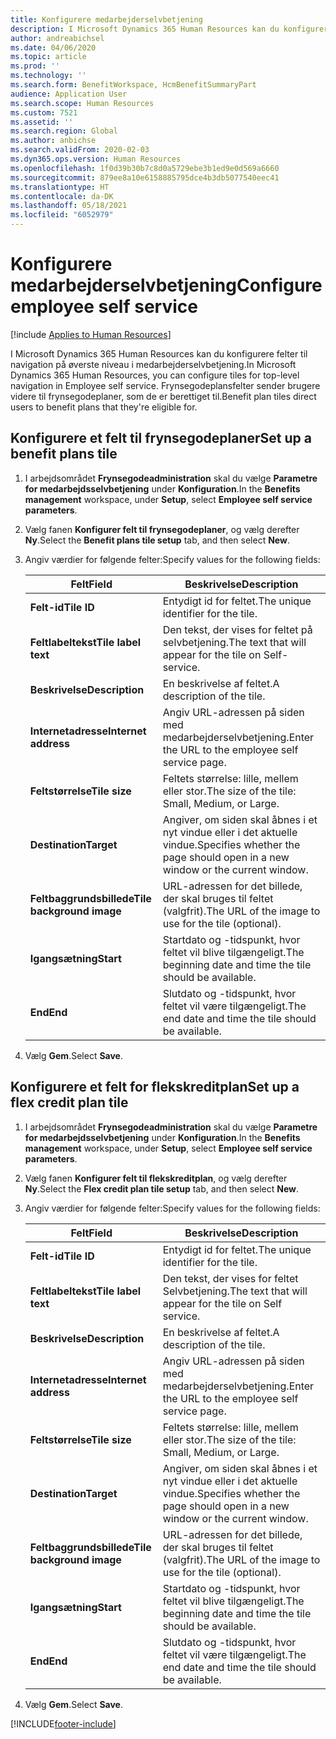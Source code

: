 ```yaml
---
title: Konfigurere medarbejderselvbetjening
description: I Microsoft Dynamics 365 Human Resources kan du konfigurere felter til navigation på øverste niveau i medarbejderselvbetjening.
author: andreabichsel
ms.date: 04/06/2020
ms.topic: article
ms.prod: ''
ms.technology: ''
ms.search.form: BenefitWorkspace, HcmBenefitSummaryPart
audience: Application User
ms.search.scope: Human Resources
ms.custom: 7521
ms.assetid: ''
ms.search.region: Global
ms.author: anbichse
ms.search.validFrom: 2020-02-03
ms.dyn365.ops.version: Human Resources
ms.openlocfilehash: 1f0d39b30b7c8d0a5729ebe3b1ed9e0d569a6660
ms.sourcegitcommit: 879ee8a10e6158885795dce4b3db5077540eec41
ms.translationtype: HT
ms.contentlocale: da-DK
ms.lasthandoff: 05/18/2021
ms.locfileid: "6052979"
---
```

# <a name="configure-employee-self-service"></a><span data-ttu-id="87dc3-103">Konfigurere medarbejderselvbetjening</span><span class="sxs-lookup"><span data-stu-id="87dc3-103">Configure employee self service</span></span>

[!include [Applies to Human Resources](../includes/applies-to-hr.md)]

<span data-ttu-id="87dc3-104">I Microsoft Dynamics 365 Human Resources kan du konfigurere felter til navigation på øverste niveau i medarbejderselvbetjening.</span><span class="sxs-lookup"><span data-stu-id="87dc3-104">In Microsoft Dynamics 365 Human Resources, you can configure tiles for top-level navigation in Employee self service.</span></span> <span data-ttu-id="87dc3-105">Frynsegodeplansfelter sender brugere videre til frynsegodeplaner, som de er berettiget til.</span><span class="sxs-lookup"><span data-stu-id="87dc3-105">Benefit plan tiles direct users to benefit plans that they're eligible for.</span></span>

## <a name="set-up-a-benefit-plans-tile"></a><span data-ttu-id="87dc3-106">Konfigurere et felt til frynsegodeplaner</span><span class="sxs-lookup"><span data-stu-id="87dc3-106">Set up a benefit plans tile</span></span>

1. <span data-ttu-id="87dc3-107">I arbejdsområdet **Frynsegodeadministration** skal du vælge **Parametre for medarbejdsselvbetjening** under **Konfiguration**.</span><span class="sxs-lookup"><span data-stu-id="87dc3-107">In the **Benefits management** workspace, under **Setup**, select **Employee self service parameters**.</span></span>

2. <span data-ttu-id="87dc3-108">Vælg fanen **Konfigurer felt til frynsegodeplaner**, og vælg derefter **Ny**.</span><span class="sxs-lookup"><span data-stu-id="87dc3-108">Select the **Benefit plans tile setup** tab, and then select **New**.</span></span>

3. <span data-ttu-id="87dc3-109">Angiv værdier for følgende felter:</span><span class="sxs-lookup"><span data-stu-id="87dc3-109">Specify values for the following fields:</span></span>

   | <span data-ttu-id="87dc3-110">Felt</span><span class="sxs-lookup"><span data-stu-id="87dc3-110">Field</span></span> | <span data-ttu-id="87dc3-111">Beskrivelse</span><span class="sxs-lookup"><span data-stu-id="87dc3-111">Description</span></span> |
   | --- | --- |
   | <span data-ttu-id="87dc3-112">**Felt-id**</span><span class="sxs-lookup"><span data-stu-id="87dc3-112">**Tile ID**</span></span> | <span data-ttu-id="87dc3-113">Entydigt id for feltet.</span><span class="sxs-lookup"><span data-stu-id="87dc3-113">The unique identifier for the tile.</span></span> |
   | <span data-ttu-id="87dc3-114">**Feltlabeltekst**</span><span class="sxs-lookup"><span data-stu-id="87dc3-114">**Tile label text**</span></span> | <span data-ttu-id="87dc3-115">Den tekst, der vises for feltet på selvbetjening.</span><span class="sxs-lookup"><span data-stu-id="87dc3-115">The text that will appear for the tile on Self-service.</span></span> |
   | <span data-ttu-id="87dc3-116">**Beskrivelse**</span><span class="sxs-lookup"><span data-stu-id="87dc3-116">**Description**</span></span> | <span data-ttu-id="87dc3-117">En beskrivelse af feltet.</span><span class="sxs-lookup"><span data-stu-id="87dc3-117">A description of the tile.</span></span> |
   | <span data-ttu-id="87dc3-118">**Internetadresse**</span><span class="sxs-lookup"><span data-stu-id="87dc3-118">**Internet address**</span></span> | <span data-ttu-id="87dc3-119">Angiv URL-adressen på siden med medarbejderselvbetjening.</span><span class="sxs-lookup"><span data-stu-id="87dc3-119">Enter the URL to the employee self service page.</span></span> |
   | <span data-ttu-id="87dc3-120">**Feltstørrelse**</span><span class="sxs-lookup"><span data-stu-id="87dc3-120">**Tile size**</span></span> | <span data-ttu-id="87dc3-121">Feltets størrelse: lille, mellem eller stor.</span><span class="sxs-lookup"><span data-stu-id="87dc3-121">The size of the tile: Small, Medium, or Large.</span></span> |
   | <span data-ttu-id="87dc3-122">**Destination**</span><span class="sxs-lookup"><span data-stu-id="87dc3-122">**Target**</span></span> | <span data-ttu-id="87dc3-123">Angiver, om siden skal åbnes i et nyt vindue eller i det aktuelle vindue.</span><span class="sxs-lookup"><span data-stu-id="87dc3-123">Specifies whether the page should open in a new window or the current window.</span></span> |
   | <span data-ttu-id="87dc3-124">**Feltbaggrundsbillede**</span><span class="sxs-lookup"><span data-stu-id="87dc3-124">**Tile background image**</span></span> | <span data-ttu-id="87dc3-125">URL-adressen for det billede, der skal bruges til feltet (valgfrit).</span><span class="sxs-lookup"><span data-stu-id="87dc3-125">The URL of the image to use for the tile (optional).</span></span> |
   | <span data-ttu-id="87dc3-126">**Igangsætning**</span><span class="sxs-lookup"><span data-stu-id="87dc3-126">**Start**</span></span> | <span data-ttu-id="87dc3-127">Startdato og -tidspunkt, hvor feltet vil blive tilgængeligt.</span><span class="sxs-lookup"><span data-stu-id="87dc3-127">The beginning date and time the tile should be available.</span></span> |
   | <span data-ttu-id="87dc3-128">**End**</span><span class="sxs-lookup"><span data-stu-id="87dc3-128">**End**</span></span> | <span data-ttu-id="87dc3-129">Slutdato og -tidspunkt, hvor feltet vil være tilgængeligt.</span><span class="sxs-lookup"><span data-stu-id="87dc3-129">The end date and time the tile should be available.</span></span> |

4. <span data-ttu-id="87dc3-130">Vælg **Gem**.</span><span class="sxs-lookup"><span data-stu-id="87dc3-130">Select **Save**.</span></span>

## <a name="set-up-a-flex-credit-plan-tile"></a><span data-ttu-id="87dc3-131">Konfigurere et felt for flekskreditplan</span><span class="sxs-lookup"><span data-stu-id="87dc3-131">Set up a flex credit plan tile</span></span>

1. <span data-ttu-id="87dc3-132">I arbejdsområdet **Frynsegodeadministration** skal du vælge **Parametre for medarbejdsselvbetjening** under **Konfiguration**.</span><span class="sxs-lookup"><span data-stu-id="87dc3-132">In the **Benefits management** workspace, under **Setup**, select **Employee self service parameters**.</span></span>

2. <span data-ttu-id="87dc3-133">Vælg fanen **Konfigurer felt til flekskreditplan**, og vælg derefter **Ny**.</span><span class="sxs-lookup"><span data-stu-id="87dc3-133">Select the **Flex credit plan tile setup** tab, and then select **New**.</span></span>

3. <span data-ttu-id="87dc3-134">Angiv værdier for følgende felter:</span><span class="sxs-lookup"><span data-stu-id="87dc3-134">Specify values for the following fields:</span></span>

   | <span data-ttu-id="87dc3-135">Felt</span><span class="sxs-lookup"><span data-stu-id="87dc3-135">Field</span></span> | <span data-ttu-id="87dc3-136">Beskrivelse</span><span class="sxs-lookup"><span data-stu-id="87dc3-136">Description</span></span> |
   | --- | --- |
   | <span data-ttu-id="87dc3-137">**Felt-id**</span><span class="sxs-lookup"><span data-stu-id="87dc3-137">**Tile ID**</span></span> | <span data-ttu-id="87dc3-138">Entydigt id for feltet.</span><span class="sxs-lookup"><span data-stu-id="87dc3-138">The unique identifier for the tile.</span></span> |
   | <span data-ttu-id="87dc3-139">**Feltlabeltekst**</span><span class="sxs-lookup"><span data-stu-id="87dc3-139">**Tile label text**</span></span> | <span data-ttu-id="87dc3-140">Den tekst, der vises for feltet Selvbetjening.</span><span class="sxs-lookup"><span data-stu-id="87dc3-140">The text that will appear for the tile on Self service.</span></span> |
   | <span data-ttu-id="87dc3-141">**Beskrivelse**</span><span class="sxs-lookup"><span data-stu-id="87dc3-141">**Description**</span></span> | <span data-ttu-id="87dc3-142">En beskrivelse af feltet.</span><span class="sxs-lookup"><span data-stu-id="87dc3-142">A description of the tile.</span></span> |
   | <span data-ttu-id="87dc3-143">**Internetadresse**</span><span class="sxs-lookup"><span data-stu-id="87dc3-143">**Internet address**</span></span> | <span data-ttu-id="87dc3-144">Angiv URL-adressen på siden med medarbejderselvbetjening.</span><span class="sxs-lookup"><span data-stu-id="87dc3-144">Enter the URL to the employee self service page.</span></span> |
   | <span data-ttu-id="87dc3-145">**Feltstørrelse**</span><span class="sxs-lookup"><span data-stu-id="87dc3-145">**Tile size**</span></span> | <span data-ttu-id="87dc3-146">Feltets størrelse: lille, mellem eller stor.</span><span class="sxs-lookup"><span data-stu-id="87dc3-146">The size of the tile: Small, Medium, or Large.</span></span> |
   | <span data-ttu-id="87dc3-147">**Destination**</span><span class="sxs-lookup"><span data-stu-id="87dc3-147">**Target**</span></span> | <span data-ttu-id="87dc3-148">Angiver, om siden skal åbnes i et nyt vindue eller i det aktuelle vindue.</span><span class="sxs-lookup"><span data-stu-id="87dc3-148">Specifies whether the page should open in a new window or the current window.</span></span> |
   | <span data-ttu-id="87dc3-149">**Feltbaggrundsbillede**</span><span class="sxs-lookup"><span data-stu-id="87dc3-149">**Tile background image**</span></span> | <span data-ttu-id="87dc3-150">URL-adressen for det billede, der skal bruges til feltet (valgfrit).</span><span class="sxs-lookup"><span data-stu-id="87dc3-150">The URL of the image to use for the tile (optional).</span></span> |
   | <span data-ttu-id="87dc3-151">**Igangsætning**</span><span class="sxs-lookup"><span data-stu-id="87dc3-151">**Start**</span></span> | <span data-ttu-id="87dc3-152">Startdato og -tidspunkt, hvor feltet vil blive tilgængeligt.</span><span class="sxs-lookup"><span data-stu-id="87dc3-152">The beginning date and time the tile should be available.</span></span> |
   | <span data-ttu-id="87dc3-153">**End**</span><span class="sxs-lookup"><span data-stu-id="87dc3-153">**End**</span></span> | <span data-ttu-id="87dc3-154">Slutdato og -tidspunkt, hvor feltet vil være tilgængeligt.</span><span class="sxs-lookup"><span data-stu-id="87dc3-154">The end date and time the tile should be available.</span></span> |

4. <span data-ttu-id="87dc3-155">Vælg **Gem**.</span><span class="sxs-lookup"><span data-stu-id="87dc3-155">Select **Save**.</span></span>


[!INCLUDE[footer-include](../includes/footer-banner.md)]